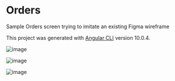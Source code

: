 # Orders
Sample Orders screen trying to imitate an existing Figma wireframe

This project was generated with [Angular CLI](https://github.com/angular/angular-cli) version 10.0.4.

![image](https://user-images.githubusercontent.com/87892022/142764801-5afde89e-e403-403f-b5ee-c7010b890b8d.png)

![image](https://user-images.githubusercontent.com/87892022/142764787-da14efab-4037-49a3-ad89-fa3f115b8552.png)

![image](https://user-images.githubusercontent.com/87892022/142764821-cf718379-a598-473c-8daf-be4fabf56787.png)
